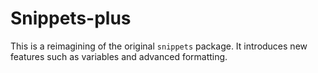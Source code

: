 # Snippets-plus

This is a reimagining of the original `snippets` package. It introduces new features such as variables and advanced formatting.
